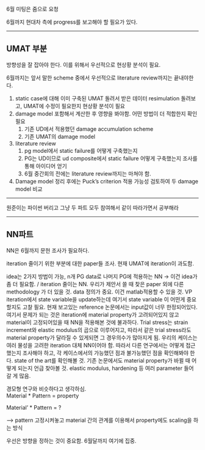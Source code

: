   

6월 미팅은 줌으로 요청

6월까지 현대차 측에 progress를 보고해야 할 필요가 있다.

---

  

## UMAT 부분

방향성을 잘 잡아야 한다. 이를 위해서 우선적으로 현상황 분석이 필요.

6월까지는 앞서 말한 scheme 중에서 우선적으로 literature review까지는 끝내야한다.

1. static case에 대해 이미 구축된 UMAT 돌려서 받은 데이터 resimulation 돌려보고, UMAT에 수정이 필요한지 현상황 분석이 필요
2. damage model 포함해서 계산한 후 영향을 봐야함. 어떤 방법이 더 적합한지 확인 필요
    1. 기존 UD에서 적용했던 damage accumulation scheme
    2. 기존 UMAT의 damage model
3. literature review
    1. pg model에서 static failure를 어떻게 구축했는지
    2. PG는 UD이므로 ud composite에서 static failure 어떻게 구축했는지 조사를 통해 아이디어 얻기
    3. 6월 중간회의 전에는 literature review까지는 마쳐야 함.
4. Damage model 정리 후에는 Puck’s criterion 적용 가능성 검토하여 두 damage model 비교

---

  

원준이는 파이썬 버리고 그냥 두 파트 모두 참여해서 같이 따라가면서 공부해라

  

---

  

## NN파트

NN은 6월까지 문헌 조사가 필요하다.

iteration 줄이기 위한 부분에 대한 paper들 조사. 현재 UMAT에 iteration이 과도함.

idea는 2가지 방법이 가능, n개 PG data로 나머지 PG에 적용하는 NN → 이건 idea가 좀 더 필요함. / iteration 줄이는 NN. 우리가 제안서 쓸 때 찾은 paper 외에 다른 methodology 가 더 있을 것. data 정의가 중요. 이건 matlab적용할 수 있을 것. VP iteration에서 state variable을 update하는데 여기서 state variable 이 어떤게 중요할지도 고찰 필요. 현재 보고있는 reference 논문에서는 input값이 너무 한정되어있다. 여기서 문제가 되는 것은 iteration에 material property가 고려되어있지 않고 material이 고정되어있을 때 NN을 적용해본 것에 불과하다. Trial stress는 strain increment와 elastic modulus의 곱으로 이루어지고, 따라서 같은 trial stress라도 material property가 달라질 수 있게되면 그 경우의수가 많아지게 됨. 우리의 케이스는 여러 물성을 고려한 iteration 대체 NN이어야 함. 따라서 다른 연구에서는 어떻게 접근했는지 조사해야 하고, 각 케이스에서의 가능했던 점과 불가능했던 점을 확인해봐야 한다. state of the art를 확인해볼 것. 기존 논문에서도 material property가 바뀔 때 어떻게 되는지 언급 찾아볼 것. elastic modulus, hardening 등 여러 parameter 들어갈 게 많음.

경모형 연구와 비슷하다고 생각하심.  
Material * Pattern = property  

Material’ * Pattern = ?

—> pattern 고정시켜놓고 material 간의 관계를 이용해서 property에도 scaling을 하는 방식

우선은 방향을 정하는 것이 중요함. 6월달까지 여기에 집중.